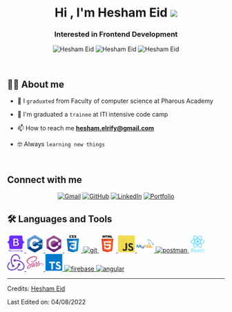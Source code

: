 
<h1 align="center">Hi , I'm Hesham Eid <img src="https://media.giphy.com/media/hvRJCLFzcasrR4ia7z/giphy.gif" width="35"></h1>  
<h3 align="center">Interested in Frontend Development</h3>  
  
<p align="center">  
<img src="https://komarev.com/ghpvc/?username=heshamelrefy&label=Profile%20views&color=0e75b6&style=flat" alt="Hesham Eid" />  
<img src="https://badges.pufler.dev/repos/heshamelrefy" alt="Hesham Eid" />  
<img src="https://img.shields.io/github/followers/heshamelrefy?label=Followers" alt="Hesham Eid" />  
</p>  
  
<br>  
  
## :sassy_man:  About me  
- :school: I `graduated` from Faculty of computer science at Pharous Academy
 
- 🔭 I'm graduated a `trainee` at ITI intensive code camp  
- 📫 How to reach me **hesham.elrify@gmail.com**  
- :nerd_face: Always `learning new things`   
  
<br>  
  
## Connect with me  
<p align="center">  
<a href="mailto:hesham.elrify@gmail.com"><img img src="https://img.shields.io/badge/gmail-%23EA4335.svg?style=plastic&logo=gmail&logoColor=white" alt="Gmail"/></a>  
<a href="https://github.com/heshamelrefy"><img src="https://img.shields.io/badge/github-%23181717.svg?style=plastic&logo=github&logoColor=white" alt="GitHub"/></a>  
<a href="https://www.linkedin.com/in/hesham-eid/"><img src="https://img.shields.io/badge/linkedin-%230A66C2.svg?style=plastic&logo=linkedin&logoColor=white" alt="LinkedIn"/></a>  
<a href="https://portfolio-hesham-eid.vercel.app/"><img src="https://img.shields.io/badge/Portfolio-%230A66C2.svg?style=plastic&logo=Portfolio&logoColor=white" alt="Portfolio"/></a>  
  
</p>  
  
  
## 🛠️ Languages and Tools
<p align="left"> <a href="https://getbootstrap.com" target="_blank" rel="noreferrer"> <img src="https://raw.githubusercontent.com/devicons/devicon/master/icons/bootstrap/bootstrap-plain-wordmark.svg" alt="bootstrap" width="40" height="40"/> </a>
 <a href="https://www.w3schools.com/cpp/" target="_blank" rel="noreferrer"> <img src="https://raw.githubusercontent.com/devicons/devicon/master/icons/cplusplus/cplusplus-original.svg" alt="cplusplus" width="40" height="40"/> </a> <a href="https://www.w3schools.com/cs/" target="_blank" rel="noreferrer"> <img src="https://raw.githubusercontent.com/devicons/devicon/master/icons/csharp/csharp-original.svg" alt="csharp" width="40" height="40"/> </a> <a href="https://www.w3schools.com/css/" target="_blank" rel="noreferrer"> <img src="https://raw.githubusercontent.com/devicons/devicon/master/icons/css3/css3-original-wordmark.svg" alt="css3" width="40" height="40"/> </a> <a href="https://git-scm.com/" target="_blank" rel="noreferrer"> <img src="https://www.vectorlogo.zone/logos/git-scm/git-scm-icon.svg" alt="git" width="40" height="40"/> </a> <a href="https://www.w3.org/html/" target="_blank" rel="noreferrer"> <img src="https://raw.githubusercontent.com/devicons/devicon/master/icons/html5/html5-original-wordmark.svg" alt="html5" width="40" height="40"/> </a> <a href="https://developer.mozilla.org/en-US/docs/Web/JavaScript" target="_blank" rel="noreferrer"> <img src="https://raw.githubusercontent.com/devicons/devicon/master/icons/javascript/javascript-original.svg" alt="javascript" width="40" height="40"/> </a> <a href="https://www.mysql.com/" target="_blank" rel="noreferrer"> <img src="https://raw.githubusercontent.com/devicons/devicon/master/icons/mysql/mysql-original-wordmark.svg" alt="mysql" width="40" height="40"/> </a> <a href="https://postman.com" target="_blank" rel="noreferrer"> <img src="https://www.vectorlogo.zone/logos/getpostman/getpostman-icon.svg" alt="postman" width="40" height="40"/> </a> <a href="https://reactjs.org/" target="_blank" rel="noreferrer"> <img src="https://raw.githubusercontent.com/devicons/devicon/master/icons/react/react-original-wordmark.svg" alt="react" width="40" height="40"/> </a> <a href="https://redux.js.org" target="_blank" rel="noreferrer"> <img src="https://raw.githubusercontent.com/devicons/devicon/master/icons/redux/redux-original.svg" alt="redux" width="40" height="40"/> </a> <a href="https://sass-lang.com" target="_blank" rel="noreferrer"> <img src="https://raw.githubusercontent.com/devicons/devicon/master/icons/sass/sass-original.svg" alt="sass" width="40" height="40"/> </a> <a href="https://www.typescriptlang.org/" target="_blank" rel="noreferrer"> <img src="https://raw.githubusercontent.com/devicons/devicon/master/icons/typescript/typescript-original.svg" alt="typescript" width="40" height="40"/> </a> 
 <a href="https://firebase.google.com/docs/build" target="_blank" rel="noreferrer"> <img src="https://sp-ao.shortpixel.ai/client/q_glossy,ret_img,w_502,h_518/https://keytotech.com/wp-content/uploads/2019/05/firebase.png" alt="firebase" width="40" height="40"/> </a>
<a href="https://angular.io/docs" target="_blank" rel="noreferrer"> <img src="https://upload.wikimedia.org/wikipedia/commons/c/cf/Angular_full_color_logo.svg" alt="angular" width="40" height="40"/> </a>
</p>

-----  
Credits: [Hesham Eid](https://github.com/heshamelrefy)  
  
Last Edited on: 04/08/2022

